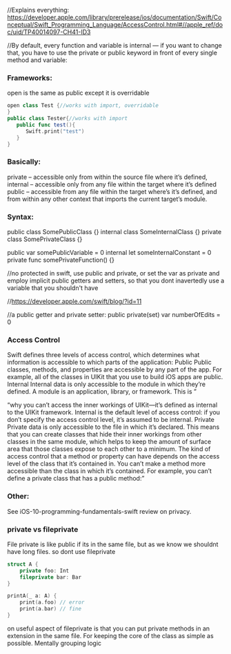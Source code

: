 //Explains everything: https://developer.apple.com/library/prerelease/ios/documentation/Swift/Conceptual/Swift_Programming_Language/AccessControl.html#//apple_ref/doc/uid/TP40014097-CH41-ID3

//By default, every function and variable is internal — if you want to change that, you have to use the private or public keyword in front of every single method and variable:

### Frameworks:
open is the same as public except it is overridable

```swift
open class Test {//works with import, overridable
}
public class Tester{//works with import
   public func test(){
      Swift.print("test")
   }
}
```

### Basically:
private – accessible only from within the source file where it’s defined,
internal – accessible only from any file within the target where it’s defined
public – accessible from any file within the target where’s it’s defined, and from within any other context that imports the current target’s module.


### Syntax:
public class SomePublicClass {}
internal class SomeInternalClass {}
private class SomePrivateClass {}

public var somePublicVariable = 0
internal let someInternalConstant = 0
private func somePrivateFunction() {}

//no protected in swift, use public and private, or set the var as private and employ implicit public getters and setters, so that you dont inavertedly use a variable that you shouldn't have

//https://developer.apple.com/swift/blog/?id=11

//a public getter and private setter:
public private(set) var numberOfEdits = 0


### Access Control

Swift defines three levels of access control, which determines what information is accessible to which parts of the application:
Public
Public classes, methods, and properties are accessible by any part of the app. For example, all of the classes in UIKit that you use to build iOS apps are public.
Internal
Internal data is only accessible to the module in which they’re defined. A module is an application, library, or framework. This is ”



“why you can’t access the inner workings of UIKit—it’s defined as internal to the UIKit framework. Internal is the default level of access control: if you don’t specify the access control level, it’s assumed to be internal.
Private
Private data is only accessible to the file in which it’s declared. This means that you can create classes that hide their inner workings from other classes in the same module, which helps to keep the amount of surface area that those classes expose to each other to a minimum.
The kind of access control that a method or property can have depends on the access level of the class that it’s contained in. You can’t make a method more accessible than the class in which it’s contained. For example, you can’t define a private class that has a public method:”


### Other:

See iOS-10-programming-fundamentals-swift review on privacy.




### private vs fileprivate
File private is like public if its in the same file, but as we know we shouldnt have long files. so dont use fileprivate
```swift
struct A {
    private foo: Int
    fileprivate bar: Bar
}

printA(_ a: A) {
    print(a.foo) // error
    print(a.bar) // fine
}
```

on useful aspect of fileprivate is that you can put private methods in an extension in the same file. For keeping the core of the class as simple as possible. Mentally grouping logic
